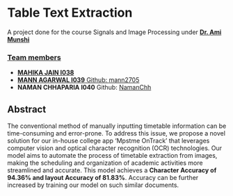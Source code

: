 # Table Text Extraction

A project done for the course Signals and Image Processing under <b><a href="https://github.com/AmiMunshi">Dr. Ami Munshi</b> 
<h3>Team members</h3>
<ul>
<li><b>MAHIKA JAIN I038</b></li>
<li><b>MANN AGARWAL I039</b> Github: <a href="https://github.com/mann2705">mann2705</a></li>
<li><b>NAMAN CHHAPARIA I040</b> Github: <a href="https://github.com/NamanChh">NamanChh</a></li>

</ul>
<h2>Abstract</h2>
The conventional method of manually inputting timetable information can be time-consuming and error-prone. To address this issue, we propose a novel solution for our in-house college app ‘Mpstme OnTrack’ that leverages computer vision and optical character recognition (OCR) technologies. Our model aims to automate the process of timetable extraction from images, making the scheduling and organization of academic activities more streamlined and accurate. This model achieves a <b>Character Accuracy of 94.36% and layout Accuracy of 81.83%</b>. Accuracy can be further increased by training our model on such similar documents.

